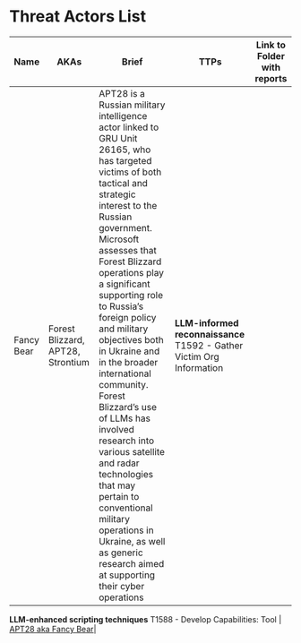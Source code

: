 # Threat Actors List

| Name               | AKAs           | Brief          | TTPs | Link to Folder with reports                                                                      |
| ------------------ | -------------- | -------------------------------------------- |--------- | ------------------------------------ |
| Fancy Bear | Forest Blizzard, APT28, Strontium |  APT28 is a Russian military intelligence actor linked to GRU Unit 26165, who has targeted victims of both tactical and strategic interest to the Russian government. Microsoft assesses that Forest Blizzard operations play a significant supporting role to Russia’s foreign policy and military objectives both in Ukraine and in the broader international community. Forest Blizzard’s use of LLMs has involved research into various satellite and radar technologies that may pertain to conventional military operations in Ukraine, as well as generic research aimed at supporting their cyber operations | **LLM-informed reconnaissance** T1592 - Gather Victim Org Information 
**LLM-enhanced scripting techniques** T1588 - Develop Capabilities: Tool
| [APT28 aka Fancy Bear](https://github.com/cybershujin/Threat-Actors-Use-of-Artifical-Intelligence/blob/main/APT28.MD)|
